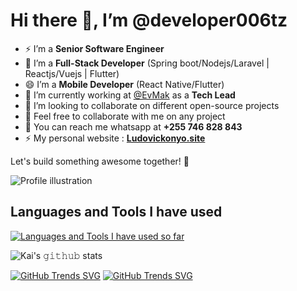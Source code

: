 # Hi there 👋, I’m @developer006tz



- ⚡ I’m a **Senior Software Engineer**
- 🌱 I’m a **Full-Stack Developer** (Spring boot/Nodejs/Laravel  |  Reactjs/Vuejs | Flutter)
- 😄 I’m a **Mobile Developer** (React Native/Flutter)
- 🔭 I’m currently working at [@EvMak](https://evmak.com) as a **Tech Lead**
- 👯 I’m looking to collaborate on different open-source projects
- 🤔 Feel free to collaborate with me on any project
- 💬 You can reach me whatsapp at **+255 746 828 843**
- ⚡ My personal website : [**Ludovickonyo.site**](https://ludovickonyo.site)

Let's build something awesome together! 🚀

![Profile illustration](https://i.imgur.com/8MupZHY.gif)

## Languages and Tools I have used
[![Languages and Tools I have used so far](https://skillicons.dev/icons?i=laravel,nodejs,django,flutter,html,css,javascript,react,bootstrap,tailwind,sass,figma,vscode,github,git,bash,postman,mysql,vuejs,nuxt,nextjs,postgres&perline=5)](https://skillicons.dev)

![Kai's 𝚐𝚒𝚝𝚑𝚞𝚋 stats](https://github-readme-stats.vercel.app/api?username=developer006tz&show_icons=true&theme=radical)

[![GitHub Trends SVG](https://api.githubtrends.io/user/svg/developer006tz/langs)](https://githubtrends.io) [![GitHub Trends SVG](https://api.githubtrends.io/user/svg/developer006tz/repos?time_range=one_year&group=other&theme=dark)](https://apps.flutterai.dev)

<!--
**developer006tz/developer006tz** is a ✨ _special_ ✨ repository because its `README.md` (this file) appears on your GitHub profile.
